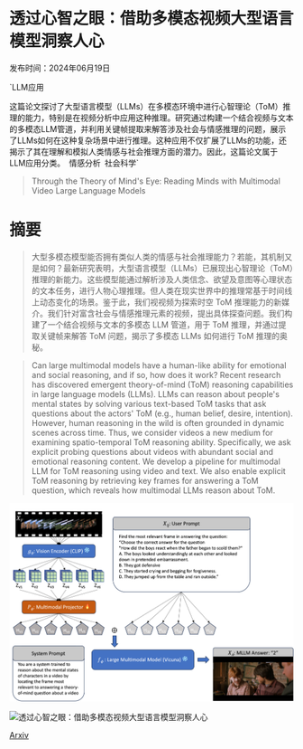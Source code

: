# 透过心智之眼：借助多模态视频大型语言模型洞察人心

发布时间：2024年06月19日

`LLM应用

这篇论文探讨了大型语言模型（LLMs）在多模态环境中进行心智理论（ToM）推理的能力，特别是在视频分析中应用这种推理。研究通过构建一个结合视频与文本的多模态LLM管道，并利用关键帧提取来解答涉及社会与情感推理的问题，展示了LLMs如何在这种复杂场景中进行推理。这种应用不仅扩展了LLMs的功能，还揭示了其在理解和模拟人类情感与社会推理方面的潜力。因此，这篇论文属于LLM应用分类。` `情感分析` `社会科学`

> Through the Theory of Mind's Eye: Reading Minds with Multimodal Video Large Language Models

# 摘要

> 大型多模态模型能否拥有类似人类的情感与社会推理能力？若能，其机制又是如何？最新研究表明，大型语言模型（LLMs）已展现出心智理论（ToM）推理的新能力。这些模型能通过解析涉及人类信念、欲望及意图等心理状态的文本任务，进行人物心理推理。但人类在现实世界中的推理常基于时间线上动态变化的场景。鉴于此，我们视视频为探索时空 ToM 推理能力的新媒介。我们针对富含社会与情感推理元素的视频，提出具体探查问题。我们构建了一个结合视频与文本的多模态 LLM 管道，用于 ToM 推理，并通过提取关键帧来解答 ToM 问题，揭示了多模态 LLMs 如何进行 ToM 推理的奥秘。

> Can large multimodal models have a human-like ability for emotional and social reasoning, and if so, how does it work? Recent research has discovered emergent theory-of-mind (ToM) reasoning capabilities in large language models (LLMs). LLMs can reason about people's mental states by solving various text-based ToM tasks that ask questions about the actors' ToM (e.g., human belief, desire, intention). However, human reasoning in the wild is often grounded in dynamic scenes across time. Thus, we consider videos a new medium for examining spatio-temporal ToM reasoning ability. Specifically, we ask explicit probing questions about videos with abundant social and emotional reasoning content. We develop a pipeline for multimodal LLM for ToM reasoning using video and text. We also enable explicit ToM reasoning by retrieving key frames for answering a ToM question, which reveals how multimodal LLMs reason about ToM.

![透过心智之眼：借助多模态视频大型语言模型洞察人心](../../../paper_images/2406.13763/figure_pipeline_emnlp.png)

![透过心智之眼：借助多模态视频大型语言模型洞察人心](../../../paper_images/2406.13763/figure_mf.png)

[Arxiv](https://arxiv.org/abs/2406.13763)